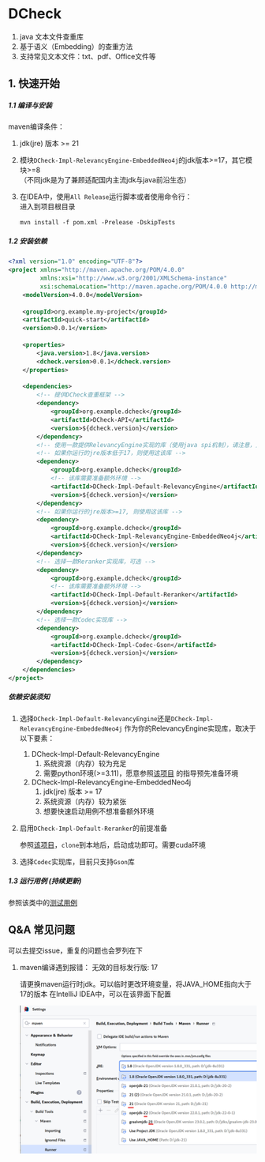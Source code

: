 # DCheck

1. java 文本文件查重库
2. 基于语义（Embedding）的查重方法
3. 支持常见文本文件：txt、pdf、Office文件等

## 1. 快速开始

##### 1.1 编译与安装

maven编译条件：

1. jdk(jre) 版本 >= 21
2. 模块```DCheck-Impl-RelevancyEngine-EmbeddedNeo4j```的jdk版本>=17，其它模块>=8 <br>
   （不同jdk是为了兼顾适配国内主流jdk与java前沿生态）

3. 在IDEA中，使用```All Release```运行脚本或者使用命令行：<br>
   进入到项目根目录
    ```shell
    mvn install -f pom.xml -Prelease -DskipTests
    ```

##### 1.2 安装依赖

```xml
<?xml version="1.0" encoding="UTF-8"?>
<project xmlns="http://maven.apache.org/POM/4.0.0"
         xmlns:xsi="http://www.w3.org/2001/XMLSchema-instance"
         xsi:schemaLocation="http://maven.apache.org/POM/4.0.0 http://maven.apache.org/xsd/maven-4.0.0.xsd">
    <modelVersion>4.0.0</modelVersion>

    <groupId>org.example.my-project</groupId>
    <artifactId>quick-start</artifactId>
    <version>0.0.1</version>

    <properties>
        <java.version>1.8</java.version>
        <dcheck.version>0.0.1</dcheck.version>
    </properties>

    <dependencies>
        <!-- 提供DCheck查重框架 -->
        <dependency>
            <groupId>org.example.dcheck</groupId>
            <artifactId>DCheck-API</artifactId>
            <version>${dcheck.version}</version>
        </dependency>
        <!-- 使用一款提供RelevancyEngine实现的库（使用java spi机制），请注意，只需要选择一个实现库即可 -->
        <!-- 如果你运行的jre版本低于17，则使用这该库 -->
        <dependency>
            <groupId>org.example.dcheck</groupId>
            <!-- 该库需要准备额外环境 -->
            <artifactId>DCheck-Impl-Default-RelevancyEngine</artifactId>
            <version>${dcheck.version}</version>
        </dependency>
        <!-- 如果你运行的jre版本>=17, 则使用这该库 -->
        <dependency>
            <groupId>org.example.dcheck</groupId>
            <artifactId>DCheck-Impl-RelevancyEngine-EmbeddedNeo4j</artifactId>
            <version>${dcheck.version}</version>
        </dependency>
        <!-- 选择一款Reranker实现库，可选 -->
        <dependency>
            <groupId>org.example.dcheck</groupId>
            <!-- 该库需要准备额外环境 -->
            <artifactId>DCheck-Impl-Default-Reranker</artifactId>
            <version>${dcheck.version}</version>
        </dependency>
        <!-- 选择一款Codec实现库 -->
        <dependency>
            <groupId>org.example.dcheck</groupId>
            <artifactId>DCheck-Impl-Codec-Gson</artifactId>
            <version>${dcheck.version}</version>
        </dependency>
    </dependencies>
</project>
```

##### 依赖安装须知

1. 选择```DCheck-Impl-Default-RelevancyEngine```还是```DCheck-Impl-RelevancyEngine-EmbeddedNeo4j```
   作为你的RelevancyEngine实现库，取决于以下要素：

    1. DCheck-Impl-Default-RelevancyEngine
        1. 系统资源（内存）较为充足
        2. 需要python环境(>=3.11)，愿意参照[该项目](https://gitee.com/GiteeHuanyu/DCheck-Impl-ChromaRelevancyEngine)
           的指导预先准备环境
    2. DCheck-Impl-RelevancyEngine-EmbeddedNeo4j
        1. jdk(jre) 版本 >= 17
        2. 系统资源（内存）较为紧张
        3. 想要快速启动用例不想准备额外环境

2. 启用```DCheck-Impl-Default-Reranker```的前提准备

   参照[该项目](https://gitee.com/GiteeHuanyu/DCheck-Impl-Default-Reranker)，```clone```到本地后，启动成功即可。需要cuda环境

3. 选择```Codec```实现库，目前只支持```Gson```库

##### 1.3 运行用例 (持续更新)

参照该类中的[测试用例](DCheck-Test/src/test/java/DcheckAggregateTest.java)

## Q&A 常见问题

可以去提交issue，重复的问题也会罗列在下

1. maven编译遇到报错： 无效的目标发行版: 17

   请更换maven运行时jdk。可以临时更改环境变量，将JAVA_HOME指向大于17的版本
   在IntelliJ IDEA中，可以在该界面下配置

     <img src="README/IntelliJ-IDEA-maven-jre.png" alt="IntelliJ-IDEA-maven-jre.png" height="300">

